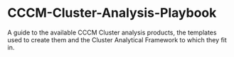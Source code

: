 # CCCM-Cluster-Analysis-Playbook

A guide to the available CCCM Cluster analysis products, the templates used to create them and the Cluster Analytical Framework to which they  fit in.

